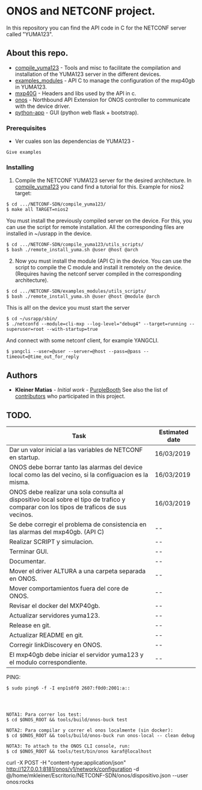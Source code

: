 # ONOS and NETCONF project.
In this repository you can find the API code in C for the NETCONF server called "YUMA123".

## About this repo.

* [compile_yuma123](https://github.com/ragnar-l/NETCONF-SDN/tree/master/compile_yuma123) - Tools and misc to facilitate the compilation and installation of the YUMA123 server in the different devices.
* [examples_modules](https://github.com/ragnar-l/NETCONF-SDN/tree/master/examples_modules) - API C to manage the configuration of the mxp40gb in YUMA123.
* [mxp40G](https://github.com/ragnar-l/NETCONF-SDN/tree/master/mxp40G) - Headers and libs used by the API in c.
* [onos](https://github.com/ragnar-l/NETCONF-SDN/tree/master/onos) - Northbound API Extension for ONOS controller to communicate with the device driver.
* [python-app](https://github.com/ragnar-l/NETCONF-SDN/tree/master/python-app) - GUI (python web flask + bootstrap).


### Prerequisites

 - Ver cuales son las dependencias de YUMA123 - 

```
Give examples
```

### Installing

1) Compile the NETCONF YUMA123 server for the desired architecture. In [compile_yuma123](https://github.com/ragnar-l/NETCONF-SDN/tree/master/compile_yuma123) you cand find a tutorial for this.
Example for nios2 target:

```
$ cd .../NETCONF-SDN/compile_yuma123/
$ make all TARGET=nios2
```

You must install the previously compiled server on the device. For this, you can use the script for remote installation. All the corresponding files are installed in ~/usrapp in the device.

```
$ cd .../NETCONF-SDN/compile_yuma123/utils_scripts/
$ bash ./remote_install_yuma.sh @user @host @arch
```

2) Now you must install the module (API C) in the device. You can use the script to compile the C module and install it remotely on the device. (Requires having the netconf server compiled in the corresponding architecture). 

```
$ cd .../NETCONF-SDN/examples_modules/utils_scripts/
$ bash ./remote_install_yuma.sh @user @host @module @arch
```

This is all! on the device you must start the server

```
$ cd ~/usrapp/sbin/
$ ./netconfd --module=cli-mxp --log-level="debug4" --target=running --superuser=root --with-startup=true
```

And connect with some netconf client, for example YANGCLI.
```
$ yangcli --user=@user --server=@host --pass=@pass --timeout=@time_out_for_reply
```

## Authors

* **Kleiner Matias** - *Initial work* - [PurpleBooth](https://github.com/PurpleBooth)
See also the list of [contributors](https://github.com/ragnar-l/NETCONF-SDN/graphs/contributors) who participated in this project.


## TODO. 

| Task | Estimated date |
| ------ | ------ |
| Dar un valor inicial a las variables de NETCONF en startup. | 16/03/2019 |
| ONOS debe borrar tanto las alarmas del device local como las del vecino, si la configuacion es la misma. | 16/03/2019 |
| ONOS debe realizar una sola consulta al dispositivo local sobre el tipo de trafico y comparar con los tipos de traficos de sus vecinos. | 16/03/2019 |
| Se debe corregir el problema de consistencia en las alarmas del mxp40gb. (API C) | -- |
| Realizar SCRIPT y simulacion. | -- |
| Terminar GUI. | -- |
| Documentar. | -- |
| Mover el driver ALTURA a una carpeta separada en ONOS. | -- |
| Mover comportamientos fuera del core de ONOS. | -- |
| Revisar el docker del MXP40gb. | -- |
| Actualizar servidores yuma123. | -- |
| Release en git. | -- |
| Actualizar README en git. | -- |
| Corregir linkDiscovery en ONOS. | -- |
| El mxp40gb debe iniciar el servidor yuma123 y el modulo correspondiente. | -- |

PING:

    $ sudo ping6 -f -I enp1s0f0 2607:f0d0:2001:a::
    
    
    

    NOTA1: Para correr los test:
    $ cd $ONOS_ROOT && tools/build/onos-buck test

    NOTA2: Para compilar y correr el onos localmente (sin docker):
    $ cd $ONOS_ROOT && tools/build/onos-buck run onos-local -- clean debug

    NOTA3: To attach to the ONOS CLI console, run:
    $ cd $ONOS_ROOT && tools/test/bin/onos karaf@localhost

curl -X POST -H "content-type:application/json" http://127.0.0.1:8181/onos/v1/network/configuration -d @/home/mkleiner/Escritorio/NETCONF-SDN/onos/dispositivo.json --user onos:rocks


